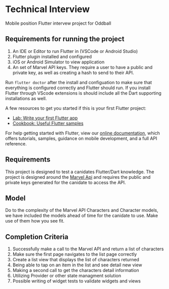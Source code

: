 # Technical Interview

Mobile position Flutter intervew project for Oddball

## Requirements for running the project

1. An IDE or Editor to run Flutter in (VSCode or Android Studio)
1. Flutter plugin installed and configured
1. iOS or Android Simulator to view application
1. An set of Marvel API keys. They require a user to have a public and private key, as well as creating a hash to send to their API.

Run `flutter doctor` after the install and configuation to make sure that everything is configured correctly and Flutter should run. If you install Flutter through VScode extensions is should include all the Dart supporting installations as well.

A few resources to get you started if this is your first Flutter project:

- [Lab: Write your first Flutter app](https://flutter.dev/docs/get-started/codelab)
- [Cookbook: Useful Flutter samples](https://flutter.dev/docs/cookbook)

For help getting started with Flutter, view our
[online documentation](https://flutter.dev/docs), which offers tutorials,
samples, guidance on mobile development, and a full API reference.

## Requirements

This project is designed to test a canidates Flutter/Dart knowledge. The project is designed around the [Marvel Api](https://developer.marvel.com) and requires the public and private keys generated for the canidate to access the API.

## Model

Do to the complexity of the Marvel API Characters and Character models, we have included the models ahead of time for the canidate to use. Make use of them how you see fit.

## Completion Criteria

1. Successfully make a call to the Marvel API and return a list of characters
1. Make sure the first page navigates to the list page correctly
1. Create a list view that displays the list of characters returned
1. Being able to tap on an item in the list and see detail new view
1. Making a second call to get the characters detail information
1. Utilizing Provider or other state managment solution
1. Possible writing of widget tests to validate widgets and views
